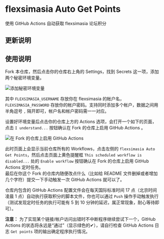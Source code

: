 # flexsimasia Auto Get Points
使用 GitHub Actions 自动获取 flexsimasia 论坛积分

## 更新说明

## 使用说明

Fork 本仓库，然后点击你的仓库右上角的 Settings，找到 Secrets 这一项，添加两个秘密环境变量。

![添加秘密环境变量](./images/set-secrets-env.png)

其中 `FLEXSIMASIA_USERNAME` 存放你在 flexsimasia 的帐户名，`FLEXSIMASIA_PASSWORD` 存放你的帐户密码。支持同时添加多个帐户，数据之间用半角逗号 `,` 隔开即可，帐户名和帐户密码需一一对应。

设置好环境变量后点击你的仓库上方的 Actions 选项，会打开一个如下的页面，点击 `I understand...` 按钮确认在 Fork 的仓库上启用 GitHub Actions 。

![在 Fork 的仓库上启用 GitHub Actions](./images/understand-workflows.png)

此时页面上会显示当前仓库所有的 Workflows，点击左侧的 `flexsimasia Auto Get Points`，然后点击页面上黄色提醒框 `This scheduled workflow is disabled...` 处的 `Enable workflow` 按钮确认在 Fork 的仓库上启用 GitHub Actions 定时任务。  
最后在你这个 Fork 的仓库内随便改点什么（比如给 README 文件删掉或者增加几个字符）提交一下手动触发一次 GitHub Actions 就可以了。

仓库内包含的 GitHub Actions 配置文件会在每天国际标准时间 17 点（北京时间凌晨 1 点）自动执行获取积分的脚本文件，你也可以通过 `Push` 操作手动触发执行（测试发现定时任务的执行可能有 5 到 10 分钟的延迟，属正常现象，耐心等待即可）。

**注意：** 为了实现某个链接/帐户访问出错时不中断程序继续尝试下一个，GitHub Actions 的状态将永远是“通过”（显示绿色的✔），请自行检查 GitHub Actions 日志 `Get points` 项的输出确定程序执行情况。
